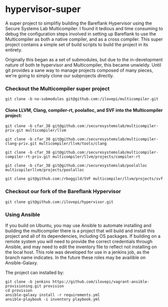 # hypervisor-super
A super project to simplifiy building the Bareflank Hypervisor using the Secure Systems Lab Multicompiler. I found it tedious and time consuming to debug the configuration steps involved in setting up Bareflank to use the Multicompiler as both a native compiler, and as a cross compiler. This super project contains a simple set of build scripts to build the project in its entirety.

Originally this began as a set of submodules, but due to the in-development nature of both te hypervisor and Multicompiler, this became unwieldy. Until git provides a sane way to manage projects composed of many pieces, we're going to simply clone our subprojects directly. 

### Checkout the Multicompiler super project
`git clone -b no-submodules git@github.com:/ilovepi/multicompiler.git`

#### Clone LLVM, Clang, compiler-rt, poolalloc, and SVF into the Multicompiler project:

`git clone -b cfar_38 git@github.com:/securesystemslab/multicompiler-priv.git multicompiler/llvm`

`git clone -b cfar_38 git@github.com:/securesystemslab/multicompiler-clang-priv.git multicompiler/llvm/tools/clang`

`git clone -b cfar_38 git@github.com:/securesystemslab/multicompiler-compiler-rt-priv.git multicompiler/llvm/projects/compiler-rt`

`git clone -b cfar_38 git@github.com:/securesystemslab/poolalloc multicopilerllvm/projects/poolalloc`

`git clone git@github.com:/rboggild/SVF multicompiler/llvm/projects/svf`

### Checkout our fork of the Bareflank Hypervisor
`git clone git@github.com:/ilovepi/hypervisor.git`

### Using Ansible

If you build on Ubuntu, you may use Ansible to automate installing and building the multicompiler there is a project that will build and install this project and all of its dependencies, including OS packages. If building on a remote system you will need to provide the correct credentials through Ansible, and may need to edit the inventory file to reflect not installing on the local host. This role was developed for use in a jenkins job, as the branch name indicates. In the future these roles may be availible on Ansible-Galaxy.

The project can installed by:

```
git clone -b jenkins https://github.com/ilovepi/vagrant-ansible-provisioning.git provision
cd provision
ansible-galaxy install -r requirements.yml
ansible-playbook -i inventory playbook.yml
```







